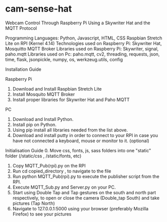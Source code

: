 # cam-sense-hat
Webcam Control Through Raspberry Pi Using a Skywriter Hat and the MQTT Protocol

Programming Languages: Python, Javascript, HTML, CSS
Raspbian Stretch Lite on RPI (Kernel 4.14)
Technologies used on Raspberry Pi: Skywriter Hat, Mosquitto MQTT Broker
Libraries used on Raspberry Pi: Skywriter, signal, paho.mqtt
Libraries used on Pc: paho.mqtt, cv2, threading, requests, json, time, flask, jsonpickle,
numpy, os, werkzeug.utils, config

Installation Guide

Raspberry Pi
1. Download and Install Raspbian Stretch Lite
2. Install Mosquito MQTT Broker
3. Install proper libraries for Skywriter Hat and Paho MQTT

PC
1. Download and Install Python.
2. Install pip on Python.
3. Using pip install all libraries needed from the list above.
4. Download and install putty in order to connect to your RPI in case you have not
connected a keyboard, mouse or monitor to it. (optional)

Initialisation Guide
0. Move css, fonts, js, sass folders into one "static" folder (/static/css , /static/fonts, etc)
1. Copy MQTT_Pub(rpi).py on the RPI
2. Run cd copied_directory , to navigate to the file
3. Run python MQTT_Pub(rpi).py to execute the publisher script from the RPI.
4. Execute MQTT_Sub.py and Server.py on your PC.
5. Start using Double Tap and Tap gestures on the south and north part
respectively, to open or close the camera (Double_tap South) and take pictures
(Tap North)
6. Navigate to 127.0.0.1:5000 using your browser (preferably Mozilla Firefox) to
see your pictures
